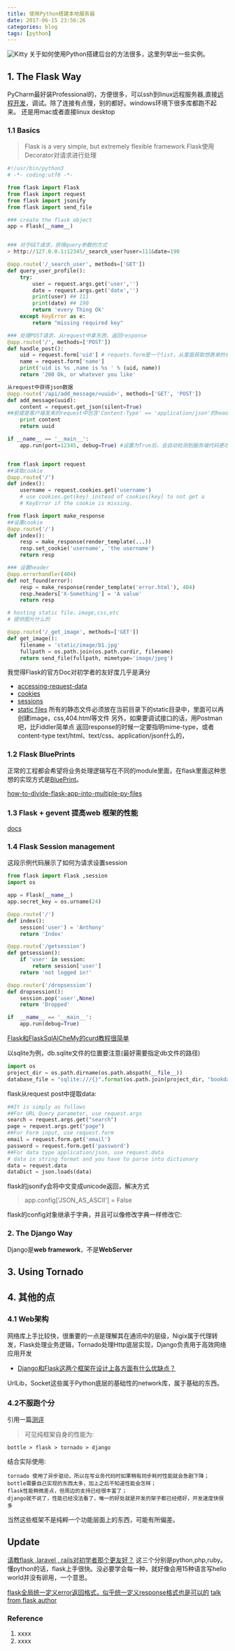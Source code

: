 ```yaml
---
title: 使用Python搭建本地服务器
date: 2017-06-15 23:56:26
categories: blog
tags: [python]
---
```


![Kitty](http://www.haldir66.ga/static/imgs/c6dd030bf8cc75628fce3aec8216ba52.jpg)
关于如何使用Python搭建后台的方法很多，这里列举出一些实例。<!--more-->

## 1. The Flask Way
PyCharm最好装Professional的，方便很多，可以ssh到linux远程服务器,直接[远程开发](http://blog.csdn.net/zhaihaifei/article/details/53691873)，调试。除了连接有点慢，别的都好。windows环境下很多库都跑不起来。
还是用mac或者直接linux desktop

### 1.1 Basics
> Flask is a very simple, but extremely flexible framework Flask使用Decorator对请求进行处理


```Python
#!/usr/bin/python3
# -*- coding:utf8 -*-

from flask import Flask
from flask import request
from flask import jsonify
from flask import send_file

### create the flask object
app = Flask(__name__)


### 对于GET请求，获得query参数的方式
> http://127.0.0.1:12345/_search_user?user=111&date=190

@app.route('/_search_user', methods=['GET'])
def query_user_profile():
    try:
        user = request.args.get('user','')
        date = request.args.get('date','')
        print(user) ## 111
        print(date) ## 190
        return 'every Thing Ok'
    except KeyError as e:
        return "missing required key"

### 处理POST请求，从request中拿东西，返回response
@app.route('/', methods=['POST'])
def handle_post():
    uid = request.form['uid'] # requets.form是一个list，从里面获取想表单的参数
    name = request.form['name']
    print('uid is %s ,name is %s ' % (uid, name))
    return '200 Ok, or whatever you like'

从request中获得json数据
@app.route('/api/add_message/<uuid>', methods=['GET', 'POST'])
def add_message(uuid):
    content = request.get_json(silent=True) 
##前提是客户端发来的request中包含'Content-Type' == 'application/json'的header    
    print content
    return uuid   

if __name__ == '__main__':
    app.run(port=12345, debug=True) #设置为True后，会自动检测到服务端代码更改并reload，出错了也会给client返回实际的错误堆栈， 生产环境不要打开Debug 。


from flask import request
##读取cookie
@app.route('/')
def index():
    username = request.cookies.get('username')
    # use cookies.get(key) instead of cookies[key] to not get a
    # KeyError if the cookie is missing.

from flask import make_response
##设置cookie
@app.route('/')
def index():
    resp = make_response(render_template(...))
    resp.set_cookie('username', 'the username')
    return resp

### 设置header
@app.errorhandler(404)
def not_found(error):
    resp = make_response(render_template('error.html'), 404)
    resp.headers['X-Something'] = 'A value'
    return resp

# hosting static file，image,css,etc
# 提供图片什么的

@app.route('/_get_image', methods=['GET'])
def get_image():
    filename = 'static/image/b1.jpg'
    fullpath = os.path.join(os.path.curdir, filename)
    return send_file(fullpath, mimetype='image/jpeg')
```

我觉得Flask的官方Doc对初学者的友好度几乎是满分
- [accessing-request-data](http://flask.pocoo.org/docs/0.12/quickstart/#accessing-request-data)
- [cookies](http://flask.pocoo.org/docs/0.12/quickstart/#cookies)
- [sessions](http://flask.pocoo.org/docs/0.12/quickstart/#sessions)
- [static files](http://flask.pocoo.org/docs/0.12/quickstart/#static-files)
所有的静态文件必须放在当前目录下的static目录中，里面可以再创建image，css,404.html等文件
另外，如果要调试接口的话，用Postman吧，比Fiddler简单点
返回response的时候一定要指明mime-type，或者content-type
text/html、text/css、application/json什么的，

### 1.2 Flask BluePrints
正常的工程都会希望将业务处理逻辑写在不同的module里面，在flask里面这种思想的实现方式是[BluePrint](http://flask.pocoo.org/docs/1.0/blueprints/#blueprints)。

[how-to-divide-flask-app-into-multiple-py-files](https://stackoverflow.com/questions/11994325/how-to-divide-flask-app-into-multiple-py-files)

### 1.3 Flask + gevent 提高web 框架的性能
[docs](http://flask.pocoo.org/docs/0.12/deploying/wsgi-standalone/)

### 1.4 Flask Session management
这段示例代码展示了如何为请求设置session
```python
from flask import Flask ,session
import os

app = Flask(__name__)
app.secret_key = os.urname(24)

@app.route('/')
def index():
    session('user') = 'Anthony'
    return 'Index'

@app.route('/getsession')
def getsession():
    if 'user' in session:
        return session['user']
    return 'not logged in!'

@app.router('/dropsession')
def dropsession():
    session.pop('user',None)
    return 'Dropped'

if  __name__ == '__main__':
    app.run(debug=True)
```

[Flask和FlaskSqlAlCheMy的curd教程很简单](https://www.codementor.io/garethdwyer/building-a-crud-application-with-flask-and-sqlalchemy-dm3wv7yu2)

以sqlite为例，db.sqlite文件的位置要注意(最好需要指定db文件的路径)
```python
import os
project_dir = os.path.dirname(os.path.abspath(__file__))
database_file = "sqlite:///{}".format(os.path.join(project_dir, "bookdatabase.db"))
```

flask从request post中提取data:
```python
##It is simply as follows
##For URL Query parameter, use request.args
search = request.args.get("search")
page = request.args.get("page")
##For Form input, use request.form
email = request.form.get('email')
password = request.form.get('password')
##For data type application/json, use request.data
# data in string format and you have to parse into dictionary
data = request.data
dataDict = json.loads(data)
```

flask的jsonify会将中文变成unicode返回，解决方式
> app.config['JSON_AS_ASCII'] = False

flask的config对象继承于字典，并且可以像修改字典一样修改它:

### 2. The Django Way
Django是**web framework**，不是**WebServer**


## 3. Using Tornado

## 4. 其他的点
### 4.1 Web架构
网络库上手比较快，很重要的一点是理解其在通讯中的层级，Nigix属于代理转发，Flask处理业务逻辑，Tornado处理Http底层实现，Django负责用于高效网络应用开发
 - [Django和Flask这两个框架在设计上各方面有什么优缺点？
](https://www.zhihu.com/question/41564604)


UrlLib，Socket这些属于Python底层的基础性的network库，属于基础的东西。

### 4.2不服跑个分
引用一篇[测评](http://www.vimer.cn/archives/2926.html)
>可见纯框架自身的性能为:

    bottle > flask > tornado > django

结合实际使用:

    tornado 使用了异步驱动，所以在写业务代码时如果稍有同步耗时性能就会急剧下降；
    bottle需要自己实现的东西太多，加上之后不知道性能会怎样；
    flask性能稍微差点，但周边的支持已经很丰富了；
    django就不说了，性能已经没法看了，唯一的好处就是开发的架子都已经搭好，开发速度快很多
当然这些框架不是纯粹一个功能层面上的东西，可能有所偏差。



## Update
[请教flask ,laravel , rails对初学者那个更友好？](https://segmentfault.com/q/1010000003799544)
这三个分别是python,php,ruby。懂python的话，flask上手很快。没必要学会每一种，就好像会用15种语言写hello world并没有卵用，一个意思。

[flask全局统一定义error返回格式，似乎统一定义response格式也是可以的](http://chuangyiji.com/archives/1271)
[talk from flask author](https://speakerdeck.com/mitsuhiko/advanced-flask-patterns-1)

### Reference
1. xxxx
2. xxxx
